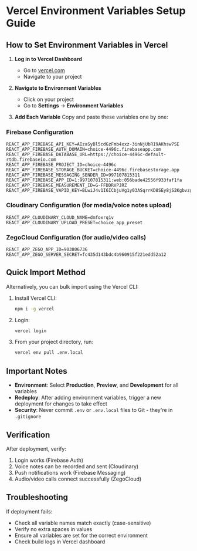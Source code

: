 # Vercel Environment Variables Setup Guide

## How to Set Environment Variables in Vercel

1. **Log in to Vercel Dashboard**
   - Go to [vercel.com](https://vercel.com)
   - Navigate to your project

2. **Navigate to Environment Variables**
   - Click on your project
   - Go to **Settings** → **Environment Variables**

3. **Add Each Variable**
   Copy and paste these variables one by one:

### Firebase Configuration
```
REACT_APP_FIREBASE_API_KEY=AIzaSyBl5cdGzFmb4xxz-3inNjUbRI9AKhsw7SE
REACT_APP_FIREBASE_AUTH_DOMAIN=choice-4496c.firebaseapp.com
REACT_APP_FIREBASE_DATABASE_URL=https://choice-4496c-default-rtdb.firebaseio.com
REACT_APP_FIREBASE_PROJECT_ID=choice-4496c
REACT_APP_FIREBASE_STORAGE_BUCKET=choice-4496c.firebasestorage.app
REACT_APP_FIREBASE_MESSAGING_SENDER_ID=997107815311
REACT_APP_FIREBASE_APP_ID=1:997107815311:web:056bade42556f933faf1fa
REACT_APP_FIREBASE_MEASUREMENT_ID=G-FFDDRVPJRZ
REACT_APP_FIREBASE_VAPID_KEY=BLwiJ4v1I6ICbjuVg1y03ASqrrKD8SEy8jS2KgbvzgY4GX6UwLZknHaNz50507OKQsKFJMwh_7nXwUACTmW5lig
```

### Cloudinary Configuration (for media/voice notes upload)
```
REACT_APP_CLOUDINARY_CLOUD_NAME=dmfoxrq1v
REACT_APP_CLOUDINARY_UPLOAD_PRESET=choice_app_preset
```

### ZegoCloud Configuration (for audio/video calls)
```
REACT_APP_ZEGO_APP_ID=903806736
REACT_APP_ZEGO_SERVER_SECRET=fc435d143bdc4b960915f221edd52a12
```

## Quick Import Method

Alternatively, you can bulk import using the Vercel CLI:

1. Install Vercel CLI:
   ```bash
   npm i -g vercel
   ```

2. Login:
   ```bash
   vercel login
   ```

3. From your project directory, run:
   ```bash
   vercel env pull .env.local
   ```

## Important Notes

- **Environment**: Select **Production**, **Preview**, and **Development** for all variables
- **Redeploy**: After adding environment variables, trigger a new deployment for changes to take effect
- **Security**: Never commit `.env` or `.env.local` files to Git - they're in `.gitignore`

## Verification

After deployment, verify:
1. Login works (Firebase Auth)
2. Voice notes can be recorded and sent (Cloudinary)
3. Push notifications work (Firebase Messaging)
4. Audio/video calls connect successfully (ZegoCloud)

## Troubleshooting

If deployment fails:
- Check all variable names match exactly (case-sensitive)
- Verify no extra spaces in values
- Ensure all variables are set for the correct environment
- Check build logs in Vercel dashboard

